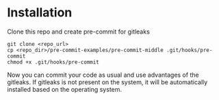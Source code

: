 # Installation

Clone this repo and create pre-commit for gitleaks

```
git clone <repo_url>
cp <repo_dir>/pre-commit-examples/pre-commit-middle .git/hooks/pre-commit
chmod +x .git/hooks/pre-commit
```

Now you can commit your code as usual and use advantages of the gitleaks. If gitleaks is not present on the system, it will be automatically installed based on the operating system.
